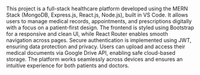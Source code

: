This project is a full-stack healthcare platform developed using the MERN Stack (MongoDB, Express.js, React.js, Node.js), built in VS Code. It allows users to manage medical records, appointments, and prescriptions digitally with a focus on a patient-first design. The frontend is styled using Bootstrap for a responsive and clean UI, while React Router enables smooth navigation across pages. Secure authentication is implemented using JWT, ensuring data protection and privacy. Users can upload and access their medical documents via Google Drive API, enabling safe cloud-based storage. The platform works seamlessly across devices and ensures an intuitive experience for both patients and doctors.
